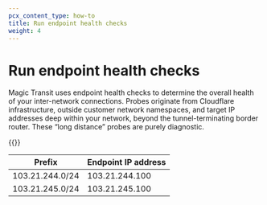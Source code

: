 ```yaml
---
pcx_content_type: how-to
title: Run endpoint health checks
weight: 4
---
```


# Run endpoint health checks

Magic Transit uses endpoint health checks to determine the overall health of your inter-network connections. Probes originate from Cloudflare infrastructure, outside customer network namespaces, and target IP addresses deep within your network, beyond the tunnel-terminating border router. These “long distance” probes are purely diagnostic.

{{<render file="_endpoint-health-checks.md">}}

| Prefix          | Endpoint IP address |
| --------------- | ------------------- |
| 103.21.244.0/24 | 103.21.244.100      |
| 103.21.245.0/24 | 103.21.245.100      |
